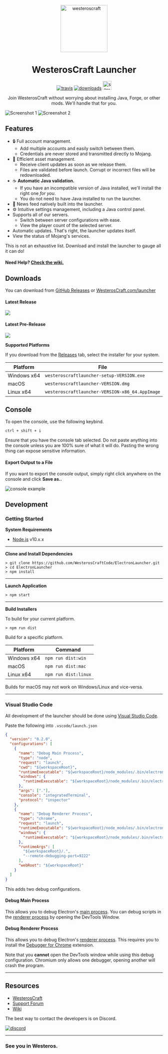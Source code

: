 <p align="center"><img src="./app/assets/images/WesterosSealCircle.png" width="150px" height="150px" alt="westeroscraft"></p>

<h1 align="center"> WesterosCraft Launcher</h1>

[<p align="center"><img src="https://img.shields.io/travis/WesterosCraftCode/ElectronLauncher.svg?style=for-the-badge" alt="travis">](https://travis-ci.org/WesterosCraftCode/ElectronLauncher) [<img src="https://img.shields.io/github/downloads/WesterosCraftCode/ElectronLauncher/total.svg?style=for-the-badge" alt="downloads">](https://github.com/WesterosCraftCode/ElectronLauncher/releases) <img src="https://forthebadge.com/images/badges/winter-is-coming.svg"  height="28px" alt="stark"></p>

<p align="center">Join WesterosCraft without worrying about installing Java, Forge, or other mods. We'll handle that for you.</p>

![Screenshot 1](https://i.imgur.com/M8HVW9H.jpg)
![Screenshot 2](https://i.imgur.com/zDiSoq4.jpg)

## Features

* 🔒 Full account management.
  * Add multiple accounts and easily switch between them.
  * Credentials are never stored and transmitted directly to Mojang.
* 📂 Efficient asset management.
  * Receive client updates as soon as we release them.
  * Files are validated before launch. Corrupt or incorrect files will be redownloaded.
* ☕ **Automatic Java validation.**
  * If you have an incompatible version of Java installed, we'll install the right one *for you*.
  * You do not need to have Java installed to run the launcher.
* 📰 News feed natively built into the launcher.
* ⚙️ Intuitive settings management, including a Java control panel.
* Supports all of our servers.
  * Switch between server configurations with ease.
  * View the player count of the selected server.
* Automatic updates. That's right, the launcher updates itself.
*  View the status of Mojang's services.

This is not an exhaustive list. Download and install the launcher to gauge all it can do!

#### Need Help? [Check the wiki.][wiki]

## Downloads

You can download from [GitHub Releases](https://github.com/WesterosCraftCode/ElectronLauncher/releases) or [WesterosCraft.com/launcher](https://westeroscraft.com/launcher)

#### Latest Release

[![](https://img.shields.io/github/release/WesterosCraftCode/ElectronLauncher.svg?style=flat-square)](https://github.com/WesterosCraftCode/ElectronLauncher/releases/latest)

#### Latest Pre-Release
[![](https://img.shields.io/github/release/WesterosCraftCode/ElectronLauncher/all.svg?style=flat-square)](https://github.com/WesterosCraftCode/ElectronLauncher/releases)

**Supported Platforms**

If you download from the [Releases](https://github.com/WesterosCraftCode/ElectronLauncher/releases) tab, select the installer for your system.

| Platform | File |
| -------- | ---- |
| Windows x64 | `westeroscraftlauncher-setup-VERSION.exe` |
| macOS | `westeroscraftlauncher-VERSION.dmg` |
| Linux x64 | `westeroscraftlauncher-VERSION-x86_64.AppImage` |

## Console

To open the console, use the following keybind.

```console
ctrl + shift + i
```

Ensure that you have the console tab selected. Do not paste anything into the console unless you are 100% sure of what it will do. Pasting the wrong thing can expose sensitive information.

#### Export Output to a File

If you want to export the console output, simply right click anywhere on the console and click **Save as..**

![console example](https://i.imgur.com/HazXrgT.png)


## Development

### Getting Started

**System Requirements**

* [Node.js][nodejs] v10.x.x

---

**Clone and Install Dependencies**

```console
> git clone https://github.com/WesterosCraftCode/ElectronLauncher.git
> cd ElectronLauncher
> npm install
```

---

**Launch Application**

```console
> npm start
```

---

**Build Installers**

To build for your current platform.

```console
> npm run dist
```

Build for a specific platform.

| Platform    | Command              |
| ----------- | -------------------- |
| Windows x64 | `npm run dist:win`   |
| macOS       | `npm run dist:mac`   |
| Linux x64   | `npm run dist:linux` |

Builds for macOS may not work on Windows/Linux and vice-versa.

---

### Visual Studio Code

All development of the launcher should be done using [Visual Studio Code][vscode].

Paste the following into `.vscode/launch.json`

```JSON
{
  "version": "0.2.0",
  "configurations": [
    {
      "name": "Debug Main Process",
      "type": "node",
      "request": "launch",
      "cwd": "${workspaceRoot}",
      "runtimeExecutable": "${workspaceRoot}/node_modules/.bin/electron",
      "windows": {
        "runtimeExecutable": "${workspaceRoot}/node_modules/.bin/electron.cmd"
      },
      "args": ["."],
      "console": "integratedTerminal",
      "protocol": "inspector"
    },
    {
      "name": "Debug Renderer Process",
      "type": "chrome",
      "request": "launch",
      "runtimeExecutable": "${workspaceRoot}/node_modules/.bin/electron",
      "windows": {
        "runtimeExecutable": "${workspaceRoot}/node_modules/.bin/electron.cmd"
      },
      "runtimeArgs": [
        "${workspaceRoot}/.",
        "--remote-debugging-port=9222"
      ],
      "webRoot": "${workspaceRoot}"
    }
  ]
}
```

This adds two debug configurations.

#### Debug Main Process

This allows you to debug Electron's [main process][mainprocess]. You can debug scripts in the [renderer process][rendererprocess] by opening the DevTools Window.

#### Debug Renderer Process

This allows you to debug Electron's [renderer process][rendererprocess]. This requires you to install the [Debugger for Chrome][chromedebugger] extension.

Note that you **cannot** open the DevTools window while using this debug configuration. Chromium only allows one debugger, opening another will crash the program.

---

## Resources

* [WesterosCraft][westeroscraft]
* [Support Forum][supportforum]
* [Wiki][wiki]

The best way to contact the developers is on Discord.

[![discord](https://discordapp.com/api/guilds/98469309352775680/embed.png?style=banner2)][discord]

---

### See you in Westeros.


[nodejs]: https://nodejs.org/en/ 'Node.js'
[vscode]: https://code.visualstudio.com/ 'Visual Studio Code'
[mainprocess]: https://electronjs.org/docs/tutorial/application-architecture#main-and-renderer-processes 'Main Process'
[rendererprocess]: https://electronjs.org/docs/tutorial/application-architecture#main-and-renderer-processes 'Renderer Process'
[chromedebugger]: https://marketplace.visualstudio.com/items?itemName=msjsdiag.debugger-for-chrome 'Debugger for Chrome'
[westeroscraft]: https://westeroscraft.com/ 'WesterosCraft.com'
[supportforum]: https://westeroscraft.com/forum/support.40/ 'Support Forum'
[discord]: https://discord.gg/hqdjs3m 'Discord'
[wiki]: https://github.com/WesterosCraftCode/ElectronLauncher/wiki 'wiki'
